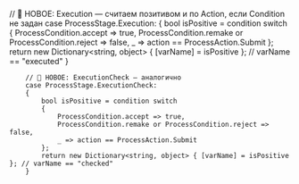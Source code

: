 // 🔧 НОВОЕ: Execution — считаем позитивом и по Action, если Condition не задан
        case ProcessStage.Execution:
        {
            bool isPositive = condition switch
            {
                ProcessCondition.accept => true,
                ProcessCondition.remake or ProcessCondition.reject => false,
                _ => action == ProcessAction.Submit
            };
            return new Dictionary<string, object> { [varName] = isPositive }; // varName == "executed"
        }

        // 🔧 НОВОЕ: ExecutionCheck — аналогично
        case ProcessStage.ExecutionCheck:
        {
            bool isPositive = condition switch
            {
                ProcessCondition.accept => true,
                ProcessCondition.remake or ProcessCondition.reject => false,
                _ => action == ProcessAction.Submit
            };
            return new Dictionary<string, object> { [varName] = isPositive }; // varName == "checked"
        }
